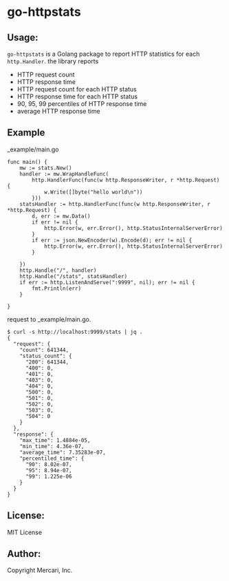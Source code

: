 go-httpstats
============

Usage:
------

`go-httpstats` is a Golang package to report HTTP statistics for each `http.Handler`.
the library reports

- HTTP request count
- HTTP response time
- HTTP request count for each HTTP status
- HTTP response time for each HTTP status
- 90, 95, 99 percentiles of HTTP response time
- average HTTP  response time

Example
------

\_example/main.go
```
func main() {
	mw := stats.New()
	handler := mw.WrapHandleFunc(
		http.HandlerFunc(func(w http.ResponseWriter, r *http.Request) {
			w.Write([]byte("hello world\n"))
		}))
	statsHandler := http.HandlerFunc(func(w http.ResponseWriter, r *http.Request) {
		d, err := mw.Data()
		if err != nil {
			http.Error(w, err.Error(), http.StatusInternalServerError)
		}
		if err := json.NewEncoder(w).Encode(d); err != nil {
			http.Error(w, err.Error(), http.StatusInternalServerError)
		}

	})
	http.Handle("/", handler)
	http.Handle("/stats", statsHandler)
	if err := http.ListenAndServe(":9999", nil); err != nil {
		fmt.Println(err)
	}

}

```

request to \_example/main.go.  
```
$ curl -s http://localhost:9999/stats | jq .
{
  "request": {
    "count": 641344,
    "status_count": {
      "200": 641344,
      "400": 0,
      "401": 0,
      "403": 0,
      "404": 0,
      "500": 0,
      "501": 0,
      "502": 0,
      "503": 0,
      "504": 0
    }
  },
  "response": {
    "max_time": 1.4884e-05,
    "min_time": 4.36e-07,
    "average_time": 7.35283e-07,
    "percentiled_time": {
      "90": 8.02e-07,
      "95": 8.94e-07,
      "99": 1.225e-06
    }
  }
}
```

License:
--------
MIT License

Author:
-------
Copyright Mercari, Inc.
